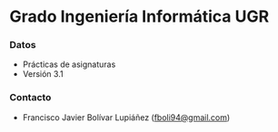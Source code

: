 # Grado Ingeniería Informática UGR #

### Datos ###

* Prácticas de asignaturas
* Versión 3.1

### Contacto ###

* Francisco Javier Bolívar Lupiáñez (fboli94@gmail.com)